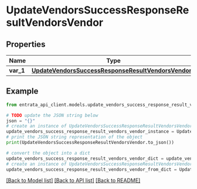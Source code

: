 # UpdateVendorsSuccessResponseResultVendorsVendor


## Properties

Name | Type | Description | Notes
------------ | ------------- | ------------- | -------------
**var_1** | [**UpdateVendorsSuccessResponseResultVendorsVendor1**](UpdateVendorsSuccessResponseResultVendorsVendor1.md) |  | [optional] 

## Example

```python
from entrata_api_client.models.update_vendors_success_response_result_vendors_vendor import UpdateVendorsSuccessResponseResultVendorsVendor

# TODO update the JSON string below
json = "{}"
# create an instance of UpdateVendorsSuccessResponseResultVendorsVendor from a JSON string
update_vendors_success_response_result_vendors_vendor_instance = UpdateVendorsSuccessResponseResultVendorsVendor.from_json(json)
# print the JSON string representation of the object
print(UpdateVendorsSuccessResponseResultVendorsVendor.to_json())

# convert the object into a dict
update_vendors_success_response_result_vendors_vendor_dict = update_vendors_success_response_result_vendors_vendor_instance.to_dict()
# create an instance of UpdateVendorsSuccessResponseResultVendorsVendor from a dict
update_vendors_success_response_result_vendors_vendor_from_dict = UpdateVendorsSuccessResponseResultVendorsVendor.from_dict(update_vendors_success_response_result_vendors_vendor_dict)
```
[[Back to Model list]](../README.md#documentation-for-models) [[Back to API list]](../README.md#documentation-for-api-endpoints) [[Back to README]](../README.md)


